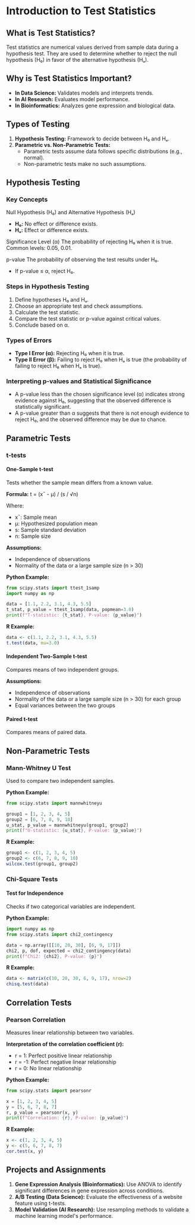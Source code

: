 # Introduction to Test Statistics

## What is Test Statistics?
Test statistics are numerical values derived from sample data during a hypothesis test. They are used to determine whether to reject the null hypothesis (H₀) in favor of the alternative hypothesis (Hₐ).

## Why is Test Statistics Important?
* **In Data Science:** Validates models and interprets trends.
* **In AI Research:** Evaluates model performance.
* **In Bioinformatics:** Analyzes gene expression and biological data.

## Types of Testing
1. **Hypothesis Testing:** Framework to decide between H₀ and Hₐ.
2. **Parametric vs. Non-Parametric Tests:**
   * Parametric tests assume data follows specific distributions (e.g., normal).
   * Non-parametric tests make no such assumptions.

## Hypothesis Testing

### Key Concepts
Null Hypothesis (H₀) and Alternative Hypothesis (Hₐ)
* **H₀:** No effect or difference exists.
* **Hₐ:** Effect or difference exists.

Significance Level (α)
The probability of rejecting H₀ when it is true. Common levels: 0.05, 0.01.

p-value
The probability of observing the test results under H₀.
* If p-value ≤ α, reject H₀.

### Steps in Hypothesis Testing
1. Define hypotheses H₀ and Hₐ.
2. Choose an appropriate test and check assumptions.
3. Calculate the test statistic.
4. Compare the test statistic or p-value against critical values.
5. Conclude based on α.

### Types of Errors
* **Type I Error (α):** Rejecting H₀ when it is true.
* **Type II Error (β):** Failing to reject H₀ when Hₐ is true (the probability of failing to reject H₀ when Hₐ is true).

### Interpreting p-values and Statistical Significance
* A p-value less than the chosen significance level (α) indicates strong evidence against H₀, suggesting that the observed difference is statistically significant.
* A p-value greater than α suggests that there is not enough evidence to reject H₀, and the observed difference may be due to chance.

## Parametric Tests

### t-tests

#### One-Sample t-test
Tests whether the sample mean differs from a known value.

**Formula:** t = (xˉ - μ) / (s / √n)

Where:
* xˉ: Sample mean
* μ: Hypothesized population mean
* s: Sample standard deviation
* n: Sample size

**Assumptions:**
* Independence of observations
* Normality of the data or a large sample size (n > 30)

**Python Example:**

```python
from scipy.stats import ttest_1samp
import numpy as np

data = [1.1, 2.2, 3.1, 4.3, 5.5]
t_stat, p_value = ttest_1samp(data, popmean=3.0)
print(f"T-statistic: {t_stat}, P-value: {p_value}")
```

**R Example:**

```r
data <- c(1.1, 2.2, 3.1, 4.3, 5.5)
t.test(data, mu=3.0)
```

#### Independent Two-Sample t-test
Compares means of two independent groups.

**Assumptions:**
* Independence of observations
* Normality of the data or a large sample size (n > 30) for each group
* Equal variances between the two groups

#### Paired t-test
Compares means of paired data.

## Non-Parametric Tests

### Mann-Whitney U Test
Used to compare two independent samples.

**Python Example:**

```python
from scipy.stats import mannwhitneyu

group1 = [1, 2, 3, 4, 5]
group2 = [6, 7, 8, 9, 10]
u_stat, p_value = mannwhitneyu(group1, group2)
print(f"U-statistic: {u_stat}, P-value: {p_value}")
```

**R Example:**

```r
group1 <- c(1, 2, 3, 4, 5)
group2 <- c(6, 7, 8, 9, 10)
wilcox.test(group1, group2)
```

### Chi-Square Tests

#### Test for Independence
Checks if two categorical variables are independent.

**Python Example:**

```python
import numpy as np
from scipy.stats import chi2_contingency

data = np.array([[10, 20, 30], [6, 9, 17]])
chi2, p, dof, expected = chi2_contingency(data)
print(f"Chi2: {chi2}, P-value: {p}")
```

**R Example:**

```r
data <- matrix(c(10, 20, 30, 6, 9, 17), nrow=2)
chisq.test(data)
```

## Correlation Tests

### Pearson Correlation
Measures linear relationship between two variables.

**Interpretation of the correlation coefficient (r):**
* r = 1: Perfect positive linear relationship
* r = -1: Perfect negative linear relationship
* r = 0: No linear relationship

**Python Example:**

```python
from scipy.stats import pearsonr

x = [1, 2, 3, 4, 5]
y = [5, 6, 7, 8, 7]
r, p_value = pearsonr(x, y)
print(f"Correlation: {r}, P-value: {p_value}")
```

**R Example:**

```r
x <- c(1, 2, 3, 4, 5)
y <- c(5, 6, 7, 8, 7)
cor.test(x, y)
```

## Projects and Assignments
1. **Gene Expression Analysis (Bioinformatics):** Use ANOVA to identify significant differences in gene expression across conditions.
2. **A/B Testing (Data Science):** Evaluate the effectiveness of a website feature using t-tests.
3. **Model Validation (AI Research):** Use resampling methods to validate a machine learning model's performance.
